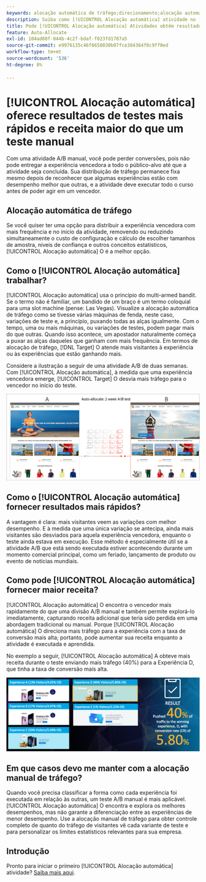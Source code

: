 ```yaml
---
keywords: alocação automática de tráfego;direcionamento;alocação automática;alocação automática;automated traffic allocation;targeting;autoallocate
description: Saiba como [!UICONTROL Alocação automática] atividade no [!DNL Adobe Target] O identifica um vencedor entre duas ou mais experiências e realoca automaticamente mais tráfego para o vencedor.
title: Pode [!UICONTROL Alocação automática] Atividades obtêm resultados mais rápidos e receita maior?
feature: Auto-Allocate
exl-id: 104ad88f-044b-4c2f-bdaf-f023fd1787a5
source-git-commit: e9976135c46f6658030b07fce384364f0c9ff0ed
workflow-type: tm+mt
source-wordcount: '536'
ht-degree: 0%

---
```


# [!UICONTROL Alocação automática] oferece resultados de testes mais rápidos e receita maior do que um teste manual

Com uma atividade A/B manual, você pode perder conversões, pois não pode entregar a experiência vencedora a todo o público-alvo até que a atividade seja concluída. Sua distribuição de tráfego permanece fixa mesmo depois de reconhecer que algumas experiências estão com desempenho melhor que outras, e a atividade deve executar todo o curso antes de poder agir em um vencedor.

## Alocação automática de tráfego

Se você quiser ter uma opção para distribuir a experiência vencedora com mais frequência e no início da atividade, removendo ou reduzindo simultaneamente o custo de configuração e cálculo de escolher tamanhos de amostra, níveis de confiança e outros conceitos estatísticos, [!UICONTROL Alocação automática] O é a melhor opção.

## Como o [!UICONTROL Alocação automática] trabalhar?

[!UICONTROL Alocação automática] usa o princípio do multi-armed bandit. Se o termo não é familiar, um bandido de um braço é um termo coloquial para uma slot machine (pense: Las Vegas). Visualize a alocação automática de tráfego como se tivesse várias máquinas de fenda, neste caso, variações de teste e, a princípio, puxando todas as alças igualmente. Com o tempo, uma ou mais máquinas, ou variações de testes, podem pagar mais do que outras. Quando isso acontece, um apostador naturalmente começa a puxar as alças daqueles que ganham com mais frequência. Em termos de alocação de tráfego, [!DNL Target] O atende mais visitantes à experiência ou às experiências que estão ganhando mais.

Considere a ilustração a seguir de uma atividade A/B de duas semanas. Com [!UICONTROL Alocação automática], à medida que uma experiência vencedora emerge, [!UICONTROL Target] O desvia mais tráfego para o vencedor no início do teste.

![Ilustração de alocação automática](/help/main/c-activities/automated-traffic-allocation/assets/Auto-Allocate-test.png)

## Como o [!UICONTROL Alocação automática] fornecer resultados mais rápidos?

A vantagem é clara: mais visitantes veem as variações com melhor desempenho. E à medida que uma única variação se antecipa, ainda mais visitantes são desviados para aquela experiência vencedora, enquanto o teste ainda estava em execução. Esse método é especialmente útil se a atividade A/B que está sendo executada estiver acontecendo durante um momento comercial principal, como um feriado, lançamento de produto ou evento de notícias mundiais.

## Como pode [!UICONTROL Alocação automática] fornecer maior receita?

[!UICONTROL Alocação automática] O encontra o vencedor mais rapidamente do que uma divisão A/B manual e também permite explorá-lo imediatamente, capturando receita adicional que teria sido perdida em uma abordagem tradicional ou manual. Porque [!UICONTROL Alocação automática] O direciona mais tráfego para a experiência com a taxa de conversão mais alta; portanto, pode aumentar sua receita enquanto a atividade é executada e aprendida.

No exemplo a seguir, [!UICONTROL Alocação automática] A obteve mais receita durante o teste enviando mais tráfego (40%) para a Experiência D, que tinha a taxa de conversão mais alta.

![A alocação automática fornece uma ilustração de receita mais alta](/help/main/c-activities/automated-traffic-allocation/assets/five-experiences.png)

## Em que casos devo me manter com a alocação manual de tráfego?

Quando você precisa classificar a forma como cada experiência foi executada em relação às outras, um teste A/B manual é mais aplicável. [!UICONTROL Alocação automática] O encontra e explora os melhores desempenhos, mas não garante a diferenciação entre as experiências de menor desempenho. Use a alocação manual de tráfego para obter controle completo de quanto do tráfego de visitantes vê cada variante de teste e para personalizar os limites estatísticos relevantes para sua empresa.

## Introdução

Pronto para iniciar o primeiro [!UICONTROL Alocação automática] atividade? [Saiba mais aqui](/help/main/c-activities/automated-traffic-allocation/automated-traffic-allocation.md).
